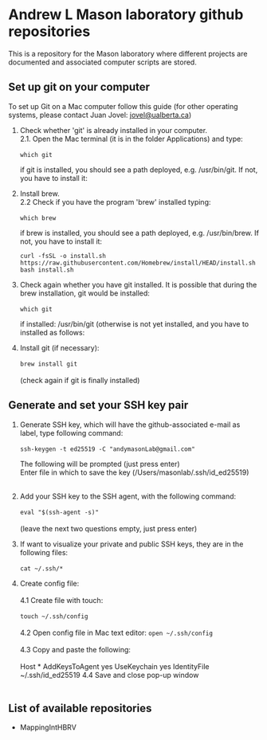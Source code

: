 # Andrew L Mason laboratory github repositories #

This is a repository for the Mason laboratory where different projects are documented and associated computer scripts are stored.

## Set up git on your computer ##
To set up Git on a Mac computer follow this guide (for other operating systems, please contact Juan Jovel: <jovel@ualberta.ca>)

1. Check whether 'git' is already installed in your computer. <br>
  2.1. Open the Mac terminal (it is in the folder Applications) and type: <br><br> 
  ```which git``` <br>
      
    if git is installed, you should see a path deployed, e.g. /usr/bin/git. If not, you have to install it:

2. Install brew. <br>
  2.2 Check if you have the program 'brew' installed typing: <br><br>
    ```which brew``` <br> 
      
    if brew is installed, you should see a path deployed, e.g. /usr/bin/brew. If not, you have to install it: <br>
    
    ```curl -fsSL -o install.sh https://raw.githubusercontent.com/Homebrew/install/HEAD/install.sh``` <br>
    ```bash install.sh```<br>
    
 3. Check again whether you have git installed. It is possible that during the brew installation, git would be installed:<br><br>
    ```which git``` <br>
    
    if installed: /usr/bin/git (otherwise is not yet installed, and you have to installed as follows:<br>
 
 4. Install git (if necessary):<br><br>
    ```brew install git``` <br>    
    (check again if git is finally installed)<br>

## Generate and set your SSH key pair ##

1. Generate SSH key, which will have the github-associated e-mail as label, type following command:<br><br>
    ```ssh-keygen -t ed25519 -C "andymasonLab@gmail.com"```<br>
    
    The following will be prompted (just press enter) <br>
    Enter file in which to save the key (/Users/masonlab/.ssh/id_ed25519) <br><br>

2. Add your SSH key to the SSH agent, with the following command: <br><br>
    ```eval "$(ssh-agent -s)"``` <br><br>
    (leave the next two questions empty, just press enter)

3. If want to visualize your private and public SSH keys, they are in the following files: <br><br>
    ```cat ~/.ssh/*``` 

4. Create config file: <br><br>
  4.1 Create file with touch: <br><br>
    ```touch ~/.ssh/config``` <br><br>
  4.2 Open config file in Mac text editor:
    ```open ~/.ssh/config``` <br><br>
  4.3 Copy and paste the following:<br><br>
  Host *
  AddKeysToAgent yes
  UseKeychain yes
  IdentityFile ~/.ssh/id_ed25519
  4.4 Save and close pop-up window<br><br>





    

## List of available repositories ##

* MappingIntHBRV


<!---
For questions about this repository please write to andymasonLab@gmail.com--->
